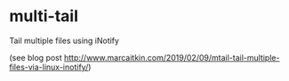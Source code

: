 # multi-tail
Tail multiple files using iNotify

(see blog post http://www.marcaitkin.com/2019/02/09/mtail-tail-multiple-files-via-linux-inotify/)
